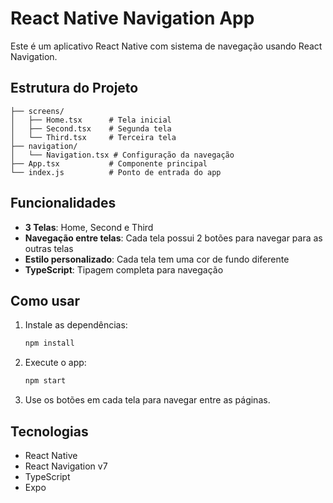 # React Native Navigation App

Este é um aplicativo React Native com sistema de navegação usando React Navigation.

## Estrutura do Projeto

```
├── screens/
│   ├── Home.tsx      # Tela inicial
│   ├── Second.tsx    # Segunda tela
│   └── Third.tsx     # Terceira tela
├── navigation/
│   └── Navigation.tsx # Configuração da navegação
├── App.tsx           # Componente principal
└── index.js          # Ponto de entrada do app
```

## Funcionalidades

- **3 Telas**: Home, Second e Third
- **Navegação entre telas**: Cada tela possui 2 botões para navegar para as outras telas
- **Estilo personalizado**: Cada tela tem uma cor de fundo diferente
- **TypeScript**: Tipagem completa para navegação

## Como usar

1. Instale as dependências:
   ```bash
   npm install
   ```

2. Execute o app:
   ```bash
   npm start
   ```

3. Use os botões em cada tela para navegar entre as páginas.

## Tecnologias

- React Native
- React Navigation v7
- TypeScript
- Expo

